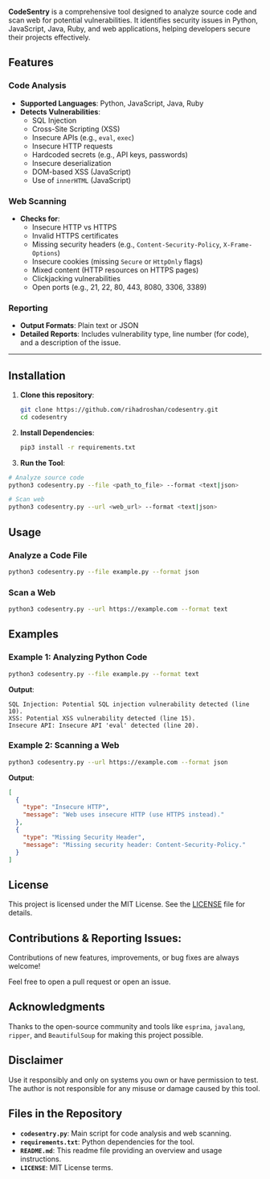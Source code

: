 **CodeSentry** is a comprehensive tool designed to analyze source code and scan web for potential vulnerabilities. It identifies security issues in Python, JavaScript, Java, Ruby, and web applications, helping developers secure their projects effectively.

## **Features**


### **Code Analysis**
- **Supported Languages**: Python, JavaScript, Java, Ruby
- **Detects Vulnerabilities**:
  - SQL Injection
  - Cross-Site Scripting (XSS)
  - Insecure APIs (e.g., `eval`, `exec`)
  - Insecure HTTP requests
  - Hardcoded secrets (e.g., API keys, passwords)
  - Insecure deserialization
  - DOM-based XSS (JavaScript)
  - Use of `innerHTML` (JavaScript)


### Web Scanning
- **Checks for**:
  - Insecure HTTP vs HTTPS
  - Invalid HTTPS certificates
  - Missing security headers (e.g., `Content-Security-Policy`, `X-Frame-Options`)
  - Insecure cookies (missing `Secure` or `HttpOnly` flags)
  - Mixed content (HTTP resources on HTTPS pages)
  - Clickjacking vulnerabilities
  - Open ports (e.g., 21, 22, 80, 443, 8080, 3306, 3389)


### Reporting
- **Output Formats**: Plain text or JSON
- **Detailed Reports**: Includes vulnerability type, line number (for code), and a description of the issue.

---

## **Installation**

1. **Clone this repository**:  
   ```bash
   git clone https://github.com/rihadroshan/codesentry.git
   cd codesentry
   ```

2. **Install Dependencies**:
   ```bash
   pip3 install -r requirements.txt
   ```

3. **Run the Tool**:
```bash
# Analyze source code
python3 codesentry.py --file <path_to_file> --format <text|json>
```
```bash
# Scan web
python3 codesentry.py --url <web_url> --format <text|json>

```

## Usage

### Analyze a Code File

```bash
python3 codesentry.py --file example.py --format json
```

### Scan a Web

```bash
python3 codesentry.py --url https://example.com --format text
```

## Examples

### Example 1: Analyzing Python Code
```bash
python3 codesentry.py --file example.py --format text
```

**Output**:
```
SQL Injection: Potential SQL injection vulnerability detected (line 10).
XSS: Potential XSS vulnerability detected (line 15).
Insecure API: Insecure API 'eval' detected (line 20).
```

### Example 2: Scanning a Web
```bash
python3 codesentry.py --url https://example.com --format json
```

**Output**:
```json
[
  {
    "type": "Insecure HTTP",
    "message": "Web uses insecure HTTP (use HTTPS instead)."
  },
  {
    "type": "Missing Security Header",
    "message": "Missing security header: Content-Security-Policy."
  }
]
```


## **License**

This project is licensed under the MIT License. See the [LICENSE](LICENSE) file for details.

## **Contributions & Reporting Issues:**

Contributions of new features, improvements, or bug fixes are always welcome!

Feel free to open a pull request or open an issue.

## **Acknowledgments**

Thanks to the open-source community and tools like `esprima`, `javalang`, `ripper`, and `BeautifulSoup` for making this project possible.

## Disclaimer
Use it responsibly and only on systems you own or have permission to test. The author is not responsible for any misuse or damage caused by this tool.

## Files in the Repository

- **`codesentry.py`**: Main script for code analysis and web scanning.
- **`requirements.txt`**: Python dependencies for the tool.
- **`README.md`**: This readme file providing an overview and usage instructions.
- **`LICENSE`**: MIT License terms.
